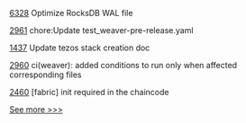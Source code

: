 
[6328](https://github.com/hyperledger/besu/pull/6328) Optimize RocksDB WAL file

[2961](https://github.com/hyperledger/cacti/pull/2961) chore:Update test_weaver-pre-release.yaml

[1437](https://github.com/hyperledger/firefly/pull/1437) Update tezos stack creation doc

[2960](https://github.com/hyperledger/cacti/pull/2960) ci(weaver): added conditions to run only when affected corresponding files

[2460](https://github.com/hyperledger/bevel/pull/2460) [fabric] init required in the chaincode


[See more >>>](https://start-here.hyperledger.org/pull-requests)
